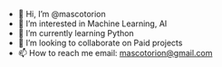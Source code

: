 - 👋 Hi, I’m @mascotorion
- 👀 I’m interested in Machine Learning, AI
- 🌱 I’m currently learning Python
- 💞️ I’m looking to collaborate on Paid projects
- 📫 How to reach me email: mascotorion@gmail.com

<!---
mascotorion/mascotorion is a ✨ special ✨ repository because its `README.md` (this file) appears on your GitHub profile.
You can click the Preview link to take a look at your changes.
--->
